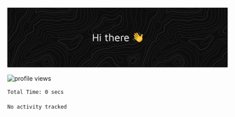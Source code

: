 ![Header](./images/banner.png)

![profile views](https://komarev.com/ghpvc/?username=chxuo&style=for-the-badge)

<!--START_SECTION:waka-->

```txt
Total Time: 0 secs

No activity tracked
```

<!--END_SECTION:waka-->